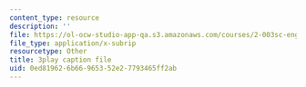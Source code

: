 ```yaml
---
content_type: resource
description: ''
file: https://ol-ocw-studio-app-qa.s3.amazonaws.com/courses/2-003sc-engineering-dynamics-fall-2011/0ed819626b66965352e27793465ff2ab_3F4wlYR_3h8.srt
file_type: application/x-subrip
resourcetype: Other
title: 3play caption file
uid: 0ed81962-6b66-9653-52e2-7793465ff2ab
---
```

